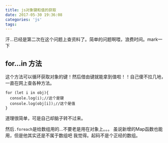 ```yaml
---
title: js对象键和值的获取
date: 2017-05-30 19:36:08
categories: 'js'
tags:
---
```

汗...已经是第二次在这个问题上查资料了。简单的问题啊喂，浪费时间。mark一下
<!-- more -->
## for...in 方法
这个方法可以循环获取对象的键！然后借由键就能拿到值啦！！自己傻不拉几地，一直在网上查各种方法。
```
for (let i in obj){
  console.log(i);//这个是键
  console.log(obj[i]);//这个是值
}
```
道理很简单，可是自己却脑子转不过来。

然后`.foreach`是给数组用的...不要老是用在对象上。。。
虽说新增的Map函数也能用，但是他其实还是不属于数组吧 我觉得。起码不是个正经的数组。
